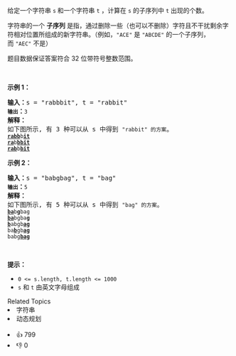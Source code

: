 <p>给定一个字符串 <code>s</code><strong> </strong>和一个字符串 <code>t</code> ，计算在 <code>s</code> 的子序列中 <code>t</code> 出现的个数。</p>

<p>字符串的一个 <strong>子序列</strong> 是指，通过删除一些（也可以不删除）字符且不干扰剩余字符相对位置所组成的新字符串。（例如，<code>"ACE"</code> 是 <code>"ABCDE"</code> 的一个子序列，而 <code>"AEC"</code> 不是）</p>

<p>题目数据保证答案符合 32 位带符号整数范围。</p>

<p> </p>

<p><strong>示例 1：</strong></p>

<pre>
<strong>输入：</strong>s = "rabbbit", t = "rabbit"<code>
<strong>输出</strong></code><strong>：</strong><code>3
</code><strong>解释：</strong>
如下图所示, 有 3 种可以从 s 中得到 <code>"rabbit" 的方案</code>。
<code><strong><u>rabb</u></strong>b<strong><u>it</u></strong></code>
<code><strong><u>ra</u></strong>b<strong><u>bbit</u></strong></code>
<code><strong><u>rab</u></strong>b<strong><u>bit</u></strong></code></pre>

<p><strong>示例 2：</strong></p>

<pre>
<strong>输入：</strong>s = "babgbag", t = "bag"
<code><strong>输出</strong></code><strong>：</strong><code>5
</code><strong>解释：</strong>
如下图所示, 有 5 种可以从 s 中得到 <code>"bag" 的方案</code>。 
<code><strong><u>ba</u></strong>b<u><strong>g</strong></u>bag</code>
<code><strong><u>ba</u></strong>bgba<strong><u>g</u></strong></code>
<code><u><strong>b</strong></u>abgb<strong><u>ag</u></strong></code>
<code>ba<u><strong>b</strong></u>gb<u><strong>ag</strong></u></code>
<code>babg<strong><u>bag</u></strong></code>
</pre>

<p> </p>

<p><strong>提示：</strong></p>

<ul>
	<li><code>0 <= s.length, t.length <= 1000</code></li>
	<li><code>s</code> 和 <code>t</code> 由英文字母组成</li>
</ul>
<div><div>Related Topics</div><div><li>字符串</li><li>动态规划</li></div></div><br><div><li>👍 799</li><li>👎 0</li></div>